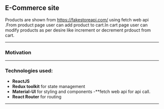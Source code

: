 ## E-Commerce site

 Products are shown from https://fakestoreapi.com/ using fetch web api .From product page user can add product to cart.In cart page user can modify products as per desire like increment or decrement prdouct from cart.

---

### Motivation

---

### Technologies used:

- **ReactJS**
- **Redux toolkit** for state management
- **Material-UI** for styling and components
-**fetch web api for api call.
- **React Router** for routing

---


